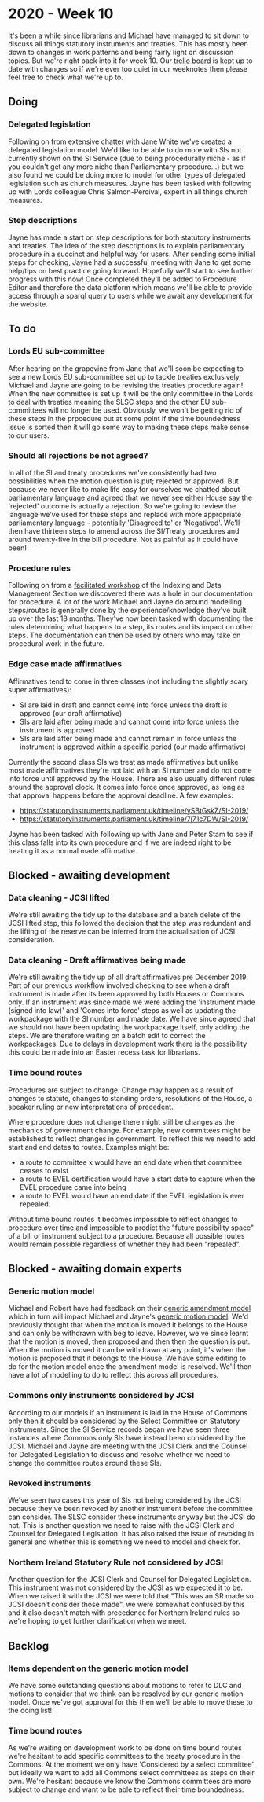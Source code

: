 # 2020 - Week 10

It's been a while since librarians and Michael have managed to sit down to discuss all things statutory instruments and treaties. This has mostly been down to changes in work patterns and being fairly light on discussion topics. But we're right back into it for week 10. Our [trello board](https://trello.com/b/HRIwjNQD/parliament-procedure) is kept up to date with changes so if we're ever too quiet in our weeknotes then please feel free to check what we're up to. 

## Doing

### Delegated legislation

Following on from extensive chatter with Jane White we've created a delegated legislation model. We'd like to be able to do more with SIs not currently shown on the SI Service (due to being procedurally niche - as if you couldn't get any more niche than Parliamentary procedure…) but we also found we could be doing more to model for other types of delegated legislation such as church measures. Jayne has been tasked with following up with Lords colleague Chris Salmon-Percival, expert in all things church measures.

### Step descriptions

Jayne has made a start on step descriptions for both statutory instruments and treaties. The idea of the step descriptions is to explain parliamentary procedure in a succinct and helpful way for users. After sending some initial steps for checking, Jayne had a successful meeting with Jane to get some help/tips on best practice going forward. Hopefully we'll start to see further progress with this now! Once completed they'll be added to Procedure Editor and therefore the data platform which means we'll be able to provide access through a sparql query to users while we await any development for the website. 

## To do

### Lords EU sub-committee

After hearing on the grapevine from Jane that we'll soon be expecting to see a new Lords EU sub-committee set up to tackle treaties exclusively, Michael and Jayne are going to be revising the treaties procedure again! When the new committee is set up it will be the only committee in the Lords to deal with treaties meaning the SLSC steps and the other EU sub-committees will no longer be used. Obviously, we won't be getting rid of these steps in the prpcedure but at some point if the time boundedness issue is sorted then it will go some way to making these steps make sense to our users. 

### Should all rejections be not agreed?

In all of the SI and treaty procedures we've consistently had two possibilities when the motion question is put; rejected or approved. But because we never like to make life easy for ourselves we chatted about parliamentary language and agreed that we never see either House say the 'rejected' outcome is actually a rejection. So we're going to review the language we've used for these steps and replace with more appropriate parliamentary language - potentially 'Disagreed to' or 'Negatived'. We'll then have thirteen steps to amend across the SI/Treaty procedures and around twenty-five in the bill procedure. Not as painful as it could have been!

### Procedure rules

Following on from a [facilitated workshop](https://twitter.com/fantasticlife/status/1233000713359384576) of the Indexing and Data Management Section we discovered there was a hole in our documentation for procedure. A lot of the work Michael and Jayne do around modelling steps/routes is generally done by the experience/knowledge they've built up over the last 18 months. They've now been tasked with documenting the rules determining what happens to a step, its routes and its impact on other steps. The documentation can then be used by others who may take on procedural work in the future. 

### Edge case made affirmatives

Affirmatives tend to come in three classes (not including the slightly scary super affirmatives):

* SI are laid in draft and cannot come into force unless the draft is approved (our draft affirmative)
* SIs are laid after being made and cannot come into force unless the instrument is approved
* SIs are laid after being made and cannot remain in force unless the instrument is approved within a specific period (our made affirmative)

Currently the second class SIs we treat as made affirmatives but unlike most made affirmatives they're not laid with an SI number and do not come into force until approved by the House. There are also usually different rules around the approval clock. It comes into force once approved, as long as that approval happens before the approval deadline. A few examples:

* https://statutoryinstruments.parliament.uk/timeline/ySBtGskZ/SI-2019/ 
* https://statutoryinstruments.parliament.uk/timeline/7j71c7DW/SI-2019/ 

Jayne has been tasked with following up with Jane and Peter Stam to see if this class falls into its own procedure and if we are indeed right to be treating it as a normal made affirmative.

## Blocked - awaiting development

### Data cleaning - JCSI lifted 

We're still awaiting the tidy up to the database and a batch delete of the JCSI lifted step, this followed the decision that the step was redundant and the lifting of the reserve can be inferred from the actualisation of JCSI consideration. 

### Data cleaning - Draft affirmatives being made

We're still awaiting the tidy up of all draft affirmatives pre December 2019. Part of our previous workflow involved checking to see when a draft instrument is made after its been approved by both Houses or Commons only. If an instrument was since made we were adding the 'instrument made (signed into law)' and 'Comes into force' steps as well as updating the workpackage with the SI number and made date. We have since agreed that we should not have been updating the workpackage itself, only adding the steps. We are therefore waiting on a batch edit to correct the workpackages. Due to delays in development work there is the possibility this could be made into an Easter recess task for librarians.


### Time bound routes

Procedures are subject to change. Change may happen as a result of changes to statute, changes to standing orders, resolutions of the House, a speaker ruling or new interpretations of precedent.

Where procedure does not change there might still be changes as the mechanics of government change. For example, new committees might be established to reflect changes in government. To reflect this we need to add start and end dates to routes. Examples might be:

* a route to committee x would have an end date when that committee ceases to exist
* a route to EVEL certification would have a start date to capture when the EVEL procedure came into being
* a route to EVEL would have an end date if the EVEL legislation is ever repealed.

Without time bound routes it becomes impossible to reflect changes to procedure over time and impossible to predict the "future possibility space" of a bill or instrument subject to a procedure. Because all possible routes would remain possible regardless of whether they had been "repealed".

## Blocked - awaiting domain experts

### Generic motion model

Michael and Robert have had feedback on their [generic amendment model](https://github.com/ukparliament/ontologies/blob/master/procedure/flowcharts/bills/amendments/amendment.pdf) which in turn will impact Michael and Jayne's [generic motion model](https://github.com/ukparliament/ontologies/blob/master/procedure/flowcharts/motions/motion.pdf). We'd previously thought that when the motion is moved it belongs to the House and can only be withdrawn with beg to leave. However, we've since learnt that the motion is moved, then proposed and then then the question is put. When the motion is moved it can be withdrawn at any point, it's when the motion is proposed that it belongs to the House. We have some editing to do for the motion model once the amendment model is resolved. We'll then have a lot of modelling to do to reflect this across all procedures. 

### Commons only instruments considered by JCSI

According to our models if an instrument is laid in the House of Commons only then it should be considered by the Select Committee on Statutory Instruments. Since the SI Service records began we have seen three instances where Commons only SIs have instead been considered by the JCSI. Michael and Jayne are meeting with the JCSI Clerk and the Counsel for Delegated Legislation to discuss and resolve whether we need to change the committee routes around these SIs. 

### Revoked instruments

We've seen two cases this year of SIs not being considered by the JCSI because they've been revoked by another instrument before the committee can consider. The SLSC consider these instruments anyway but the JCSI do not. This is another question we need to raise with the JCSI Clerk and Counsel for Delegated Legislation. It has also raised the issue of revoking in general and whether this is something we need to model and check for. 

### Northern Ireland Statutory Rule not considered by JCSI

Another question for the JCSI Clerk and Counsel for Delegated Legislation. This instrument was not considered by the JCSI as we expected it to be. When we raised it with the JCSI we were told that "This was an SR made so JCSI doesn’t consider those made",  we were somewhat confused by this and it also doesn't match with precedence for Northern Ireland rules so we're hoping to get further clarification when we meet. 

## Backlog

### Items dependent on the generic motion model

We have some outstanding questions about motions to refer to DLC and motions to consider that we think can be resolved by our generic motion model. Once we've got approval for this then we'll be able to move these to the doing list!

### Time bound routes

As we're waiting on development work to be done on time bound routes we're hesitant to add specific committees to the treaty procedure in the Commons. At the moment we only have 'Considered by a select committee' but ideally we want to add all Commons select committees as steps on their own. We're hesitant because we know the Commons committees are more subject to change and want to be able to reflect their time boundedness. 
